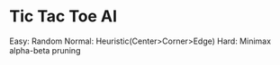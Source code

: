 # Tic Tac Toe AI
Easy: Random  Normal: Heuristic(Center>Corner>Edge) Hard: Minimax alpha-beta pruning